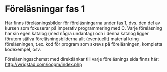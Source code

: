 # Föreläsningar fas 1

Här finns föreläsningsbilder för föreläsningarna under fas 1, dvs.
den del av kursen som fokuserar på imperativ programmering med C.
Varje föreläsning har sin egen katalog (med några undantag) och i
denna katalog ligger förutom själva föreläsningsbilderna allt
(eventuellt) material kring föreläsningen, t.ex. kod för program
som skrevs på föreläsningen, kompletta kodexempel, osv. 

Föreläsningsschemat med direktlänkar till varje föreläsnings sida
finns här: http://wrigstad.com/ioopm/index.php
